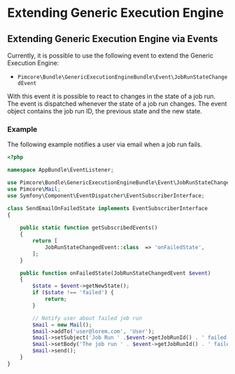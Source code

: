 # Extending Generic Execution Engine

## Extending Generic Execution Engine via Events

Currently, it is possible to use the following event to extend the Generic Execution Engine:

* `Pimcore\Bundle\GenericExecutionEngineBundle\Event\JobRunStateChangedEvent`

With this event it is possible to react to changes in the state of a job run.
The event is dispatched whenever the state of a job run changes. The event object contains the job run ID, the previous state and the new state.

### Example

The following example notifies a user via email when a job run fails.

```php
<?php

namespace AppBundle\EventListener;

use Pimcore\Bundle\GenericExecutionEngineBundle\Event\JobRunStateChangedEvent;
use Pimcore\Mail;
use Symfony\Component\EventDispatcher\EventSubscriberInterface;

class SendEmailOnFailedState implements EventSubscriberInterface
{
    
    public static function getSubscribedEvents()
    {
        return [
            JobRunStateChangedEvent::class  => 'onFailedState',
        ];
    }

    public function onFailedState(JobRunStateChangedEvent $event)
    {
        $state = $event->getNewState(); 
        if ($state !== 'failed') {
            return;
        }

        // Notify user about failed job run
        $mail = new Mail();
        $mail->addTo('user@lorem.com', 'User');
        $mail->setSubject('Job Run ' .$event->getJobRunId() . ' failed');
        $mail->setBody('The job run ' . $event->getJobRunId() . ' failed. Please check the job run log for more information.');
        $mail->send();
    }
}

```